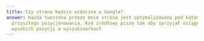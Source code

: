 ```yaml
---
title: Czy strona będzie widoczna w Google?
answer: Każda tworzona przeze mnie strona jest optymalizowana pod kątem
  przyszłego pozycjonowania. Kod źródłowy piszę tak aby sprzyjał osiągnięciu
  wysokich pozycji w wyszukiwarkach
---
```

